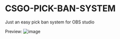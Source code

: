 # CSGO-PICK-BAN-SYSTEM
Just an easy pick ban system for OBS studio

Preview:
![image](https://github.com/octametric/octametric.github.io/assets/28394794/c422557c-1520-4278-8ab2-9c5cb63b5496)
